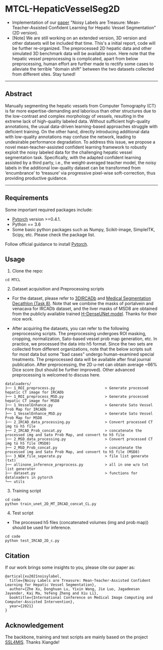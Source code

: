 # MTCL-HepaticVesselSeg2D
- Implementation of our [paper](https://arxiv.org/abs/2106.01860) "Noisy Labels are Treasure: Mean-Teacher-Assisted Confident Learning for Hepatic Vessel Segmentation" (2D version).    
- [Note] We are still working on an extended version, 3D version and other datasets will be included that time. This's a initial report, code will be further re-organized. The preprocessed 2D hepatic data and other simulated 3D benchmark data will be available soon. Here note that the hepatic vessel preprocessing is complicated, apart from below preprocessing, human effort are further made to rectify some cases to alleviate the terrible "domain shift" between the two datasets collected from different sites. Stay tuned!
____
## Abstract
Manually segmenting the hepatic vessels from Computer Tomography (CT) is far more expertise-demanding and laborious than other structures due to the low-contrast and complex morphology of vessels, resulting in the extreme lack of high-quality labeled data. Without sufficient high-quality annotations, the usual data-driven learning-based approaches struggle with deficient training. On the other hand, directly introducing additional data with low-quality annotations may confuse the network, leading to undesirable performance degradation. To address this issue, we propose a novel mean-teacher-assisted confident learning framework to robustly exploit the noisy labeled data for the challenging hepatic vessel segmentation task. Specifically, with the adapted confident learning assisted by a third party, i.e., the weight-averaged teacher model, the noisy labels in the additional low-quality dataset can be transformed from ‘encumbrance’ to ‘treasure’ via progressive pixel-wise soft-correction, thus providing productive guidance.
____

## Requirements
Some important required packages include:
* [Pytorch][torch_link] version >=0.4.1.
* Python == 3.6 
* Some basic python packages such as Numpy, Scikit-image, SimpleITK, Scipy, etc. Please check the package list.

Follow official guidance to install [Pytorch][torch_link].

[torch_link]:https://pytorch.org/

## Usage

1. Clone the repo:
```
cd MTCL
```

2. Dataset acquisition and Preprocessing scripts
- For the dataset, please refer to [3DIRCADb](https://www.ircad.fr/research/3d-ircadb-01/) and [Medical Segmentation Decathlon (Task 8)](http://medicaldecathlon.com/). Note that we combine the masks of portalvein and venacava for IRCADb dataset, and the liver masks of MSD8 are obtained from the publicly available trained [H-DenseUNet model](https://github.com/xmengli999/H-DenseUNet). Thanks for their nice work.  

- After acquiring the datasets, you can refer to the following preprocessing scripts. The preprocessing undergoes ROI masking, cropping, normalization, Sato-based vessel prob map generation, etc. In practice, we processed the data into h5 format. Since the two sets are collected from different organizations, note that the below scripts suit for most data but some "bad cases" undergo human-examined special treatments. The preprocessed data will be available after final journal publication. After preprocessing, the 2D u-net can obtain average ~66% Dice score (but should be further improved). Other advanced preprocessing is welcomed to discuss here. 
```
dataloaders/
├── 1_ROI_preprocess.py                       > Generate processed hepatic CT image for IRCADb                   
├── 1_ROI_preprocess_MSD.py                   > Generate processed hepatic CT image for MSD8 
├── 1_VesselEnhance.py                        > Generate Sato Vessel Prob Map for IRCADb 
├── 1_VesselEnhance_MSD.py                    > Generate Sato Vessel Prob Map for MSD8 
├── 2_IRCAD_data_processing.py                > Convert processed CT img to h5 file                   
├── 2_IRCAD_Prob_concat.py                    > concatenate the processed img and Sato Prob Map, and convert to h5 file  
├── 2_MSD_data_processing.py                  > Convert processed CT img to h5 file (MSD8)                   
├── 2_MSD_Prob_concat.py                      > concatenate the processed img and Sato Prob Map, and convert to h5 file (MSD8) 
├── 3_NEW_file_seperate.py                    > file list generate (txt) 
├── allinone_inference_preprocess.py          > all in one w/o txt list generator 
├── dataset.py                                > functions for dataloaders in pytorch
└── utils

```


3. Training script
```
cd code
python train_unet_2D_MT_IRCAD_concat_CL.py
```

4. Test script
- The processed h5 files (concatenated volumes (img and prob map)) should be used for inference.    
```
cd code
python test_IRCAD_2D_c.py
```

## Citation
If our work brings some insights to you, please cite our paper as:
```
@artical{xu2021noisylabel,
  title={Noisy Labels are Treasure: Mean-Teacher-Assisted Confident Learning for Hepatic Vessel Segmentation},
  author={Zhe Xu, Donghuan Lu, Yixin Wang, Jie Luo, Jagadeesan Jayender, Kai Ma, Yefeng Zheng and Xiu Li},
  booktitle={International Conference on Medical Image Computing and Computer-Assisted Intervention},
  year={2021}
}
```

## Acknowledgement
The backbone, training and test scripts are mainly based on the project [SSL4MIS](https://github.com/HiLab-git/SSL4MIS). Thanks Xiangde!     
